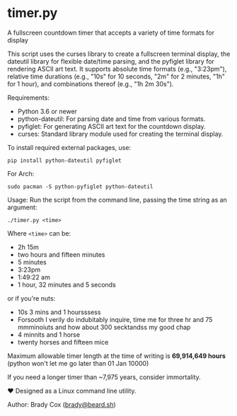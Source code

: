 # timer.py
A fullscreen countdown timer that accepts a variety of time formats for display

This script uses the curses library to create a fullscreen
terminal display, the dateutil library for flexible date/time parsing, and
the pyfiglet library for rendering ASCII art text. It supports absolute time
formats (e.g., "3:23pm"), relative time durations (e.g., "10s" for 10 seconds,
"2m" for 2 minutes, "1h" for 1 hour), and combinations thereof
(e.g., "1h 2m 30s").

Requirements:
- Python 3.6 or newer
- python-dateutil: For parsing date and time from various formats.
- pyfiglet: For generating ASCII art text for the countdown display.
- curses: Standard library module used for creating the terminal display.

To install required external packages, use:

`pip install python-dateutil pyfiglet`

For Arch:

`sudo pacman -S python-pyfiglet python-dateutil`

Usage:
Run the script from the command line, passing the time string as an argument:

`./timer.py <time>`

Where `<time>` can be:
- 2h 15m
- two hours and fifteen minutes
- 5 minutes
- 3:23pm
- 1:49:22 am
- 1 hour, 32 minutes and 5 seconds

or if you're nuts:
- 10s 3 mins and 1 hoursssess
- Forsooth I verily do indubitably inquire, time me for three hr and 75 mmminoiuts and how about 300 secktandss my good chap
- 4 minnits and 1 horse
- twenty horses and fifteen mice

Maximum allowable timer length at the time of writing is **69,914,649 hours** (python won't let me go later than 01 Jan 10000)

If you need a longer timer than ~7,975 years, consider immortality.

:heart: Designed as a Linux command line utility.

Author: Brady Cox (brady@beard.sh)
